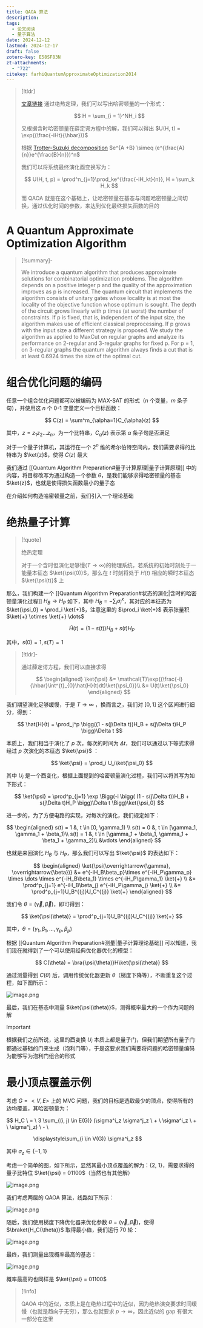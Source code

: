 ```yaml
---
title: QAOA 算法
description: 
tags:
  - 论文阅读
  - 量子算法
date: 2024-12-12
lastmod: 2024-12-17
draft: false
zotero-key: E58SF83N
zt-attachments:
  - "722"
citekey: farhiQuantumApproximateOptimization2014
---
```


> [!tldr]
>
> [文章链接](http://arxiv.org/abs/1411.4028)
> 通过绝热定理，我们可以写出哈密顿量的一个形式：
>
> $$
> H = \sum_{i = 1}^NH_i
> $$
>
> 又根据含时哈密顿量在薛定谔方程中的解，我们可以得出 $U(H, t) = \exp{(\frac{-iHt}{\hbar})}$
>
> 根据 [Trotter-Suzuki decomposition](https://en.wikipedia.org/wiki/Lie_product_formula) $e^{A +B} \simeq (e^{\frac{A}{n}}e^{\frac{B}{n}})^n$
>
> 我们可以将系统最终演化酉变换写为：
>
> $$
> U(H, t, p) = \prod^n_{j=1}\prod_ke^{\frac{-iH_kt}{n}}, H = \sum_k H_k
> $$
>
> 而 QAOA 就是在这个基础上，让哈密顿量在基态与问题哈密顿量之间切换，通过优化时间的参数，来达到优化最终损失函数的目的

# A Quantum Approximate Optimization Algorithm

> [!summary]-
>
> We introduce a quantum algorithm that produces approximate solutions for combinatorial optimization problems. The algorithm depends on a positive integer p and the quality of the approximation improves as p is increased. The quantum circuit that implements the algorithm consists of unitary gates whose locality is at most the locality of the objective function whose optimum is sought. The depth of the circuit grows linearly with p times (at worst) the number of constraints. If p is fixed, that is, independent of the input size, the algorithm makes use of efficient classical preprocessing. If p grows with the input size a different strategy is proposed. We study the algorithm as applied to MaxCut on regular graphs and analyze its performance on 2-regular and 3-regular graphs for fixed p. For p = 1, on 3-regular graphs the quantum algorithm always finds a cut that is at least 0.6924 times the size of the optimal cut.

# 组合优化问题的编码

任意一个组合优化问题都可以被编码为 MAX-SAT 的形式（$n$ 个变量，$m$ 条子句），并使用这 $n$ 个 0-1 变量定义一个目标函数：

$$
C(z) = \sum^m_{\alpha=1}C_{\alpha}(z)
$$

其中，$z = z_1z_2\dots z_n$，为一个比特串，$C_{\alpha}(z)$ 表示第 $\alpha$ 条子句是否满足

对于一个量子计算机，其运行在一个 $2^n$ 维的希尔伯特空间内，我们需要求得的比特串为 $\ket{z}$，使得 $C(z)$ 最大

我们通过 [[Quantum Algorithm Preparation#量子计算原理|量子计算原理]] 中的内容，将目标改写为通过构造一个参数 $\theta$，是我们能够求得哈密顿量的基态 $\ket{z}$，也就是使得损失函数最小的量子态

在介绍如何构造哈密顿量之前，我们引入一个理论基础

# 绝热量子计算

> [!quote]
>
> 绝热定理
>
> 对于一个含时但演化足够慢($T \to \infty$)的物理系统，若系统的初始时刻处于一能量本征态 $\ket{\psi(0)}$，那么在 $t$ 时刻将处于 $H(t)$ 相应的瞬时本征态 $\ket{\psi(t)}$ 上

那么，我们构建一个 [[Quantum Algorithm Preparation#状态的演化|含时的哈密顿量演化过程]] $H_B \rightarrow H_P$ 如下，其中 $H_B = - \sum_i \sigma^x_i$，其对应的本征态为 $\ket{\psi_0} = \prod_i \ket{+}$，注意这里的 $\prod_i \ket{+}$ 表示张量积 $\ket{+} \otimes \ket{+} \dots$

$$
\hat{H}(t) = (1 - s(t))H_B + s(t)H_P
$$

其中，$s(0) = 1, s(T) = 1$

> [!tldr]-
>
> 通过薛定谔方程，我们可以直接求得
>
> $$
> \begin{aligned}
> \ket{\psi} &= \mathcal{T}\exp{(\frac{-i}{\hbar}\int^{t}_{0}\hat{H}(t)dt)\ket{\psi_0}}\\
> &= U(t)\ket{\psi_0}
> \end{aligned}
> $$

我们期望演化足够缓慢，于是 $T \to \infty$ ，换而言之，我们对 $[0, 1]$ 这个区间进行细分，得到：

$$
\hat{H}(t) = \prod_j^p \bigg((1 - s(j\Delta t))H_B + s(j\Delta t)H_P \bigg)\Delta t
$$

本质上，我们相当于演化了 $p$ 次，每次的时间为 $\Delta t$，我们可以通过以下等式求得经过 $p$ 次演化的本征态 $\ket{\psi}$ ：

$$
\ket{\psi} = \prod_i U_i\ket{\psi_0}
$$

其中 $U_i$ 是一个酉变化，根据上面提到的哈密顿量演化过程，我们可以将其写为如下形式：

$$
\ket{\psi} = \prod^p_{j=1} \exp \Bigg(-i \bigg( (1 - s(j\Delta t))H_B + s(j\Delta t)H_P \bigg)\Delta t \Bigg)\ket{\psi_0}
$$

进一步的，为了方便电路的实现，对每次的演化，我们规定如下：

$$
\begin{aligned}
s(t) = 1 &,  t \in [0, \gamma_1) \\
s(t) = 0 &, t \in [\gamma_1, \gamma_1 + \beta_1)\\
s(t) = 1 &, t \in [\gamma_1 + \beta_1, \gamma_1 + \beta_1 + \gamma_2)\\
&\vdots
\end{aligned}
$$

也就是来回演化 $H_B$ 与 $H_P$，那么我们可以写出 $\ket{\psi}$ 的表达如下：

$$
\begin{aligned}
\ket{\psi(\overrightarrow{\gamma}, \overrightarrow{\beta})} &= e^{-iH_B\beta_p}\times e^{-iH_P\gamma_p} \times \dots \times e^{-iH_B\beta_1} \times e^{-iH_P\gamma_1} \ket{+} \\
&= \prod^p_{j=1} e^{-iH_B\beta_j} e^{-iH_P\gamma_j} \ket{+} \\
&= \prod^p_{j=1}U_B^{(j)}U_C^{(j)} \ket{+}
\end{aligned}
$$

我们令 $\theta = (\overrightarrow{\gamma}, \overrightarrow{\beta})$，即可得到：

$$
\ket{\psi(\theta)} = \prod^p_{j=1}U_B^{(j)}U_C^{(j)} \ket{+}
$$

其中，$\theta = (\gamma_1, \beta_1, \dots, \gamma_p, \beta_p)$

根据 [[Quantum Algorithm Preparation#测量|量子计算理论基础]] 可以知道，我们现在就得到了一个可以使用经典优化器优化的模型：

$$
C(\theta) = \bra{\psi(\theta)}H\ket{\psi(\theta)}
$$

通过测量得到 $C(\theta)$ 后，调用传统优化器更新 $\theta$（梯度下降等），不断重复这个过程，如下图所示：

![image.png](https://virgil-civil-1311056353.cos.ap-shanghai.myqcloud.com/img/202412140041518.png)

最后，我们在基态中测量 $\ket{\psi(\theta)}$，测得概率最大的一个作为问题的解

> [!important]
>
> 根据我们之前所说，这里的酉变换 $U_i$ 本质上都是量子门，但我们期望所有量子门都通过基础的门来生成（泡利门等），于是这要求我们需要将问题的哈密顿量编码为能够写为泡利门组合的形式

# 最小顶点覆盖示例

考虑 $G = <V, E>$ 上的 MVC 问题，我们的目标是选取最少的顶点，使得所有的边均覆盖，其哈密顿量为：

$$
H_C \ = \ 3 \sum_{(i, j) \in E(G)} (\sigma^i_z \sigma^j_z \ + \ \sigma^i_z \ + \ \sigma^j_z) \ - \

                  \displaystyle\sum_{i \in V(G)} \sigma^i_z
$$

其中 $\sigma_z \in \{-1, 1\}$

考虑一个简单的图，如下所示，显然其最小顶点覆盖的解为：{2, 1}，需要求得的量子比特位 $\ket{\psi} = 01100$（当然也有其他解）

![image.png](https://virgil-civil-1311056353.cos.ap-shanghai.myqcloud.com/img/202412170047570.png)

我们考虑两层的 QAOA 算法，线路如下所示：

![image.png](https://virgil-civil-1311056353.cos.ap-shanghai.myqcloud.com/img/202412170044579.png)

随后，我们使用梯度下降优化器来优化参数 $\theta = (\overrightarrow{\gamma}, \overrightarrow{\beta})$，使得 $\braket{H_C(\theta)}$ 取得最小值，我们运行 70 轮：

![image.png](https://virgil-civil-1311056353.cos.ap-shanghai.myqcloud.com/img/202412170045329.png)

最终，我们测量出现概率最高的基态：

![image.png](https://virgil-civil-1311056353.cos.ap-shanghai.myqcloud.com/img/202412170046477.png)

概率最高的也同样是 $\ket{\psi} = 01100$

> [!info]
>
> QAOA 中的近似，本质上是在绝热过程中的近似，因为绝热演变要求时间缓慢（也就是趋向于无穷），那么也就要求 $p \to \infty$，因此近似的 gap 有很大一部分在这里
